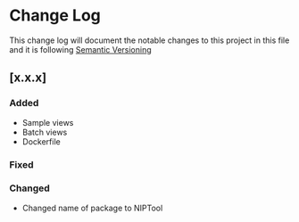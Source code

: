 # Change Log

This change log will document the notable changes to this project in this file and it is following [Semantic Versioning](https://semver.org/)

## [x.x.x]
### Added
- Sample views
- Batch views
- Dockerfile

### Fixed

### Changed
- Changed name of package to NIPTool
